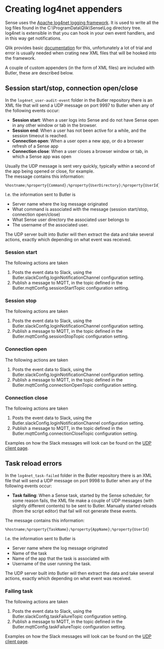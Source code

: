 # Creating log4net appenders

Sense uses the [Apache log4net logging framework](https://logging.apache.org/log4net/). It is used to write all the log files found in the C:\ProgramData\Qlik\Sense\Log directory tree.  
log4net is extensible in that you can hook in your own event handlers, and in this way get notifications. 
  
Qlik provides basic [documentation](http://help.qlik.com/en-US/sense/2.2/Subsystems/PlanningQlikSenseDeployments/Content/Server/Server-Logging-Using-Appenders.htm) for this, unfortunately a lot of trial and error is usually needed when crating new XML files that will be hooked into the framework.
  
A couple of custom appenders (in the form of XML files) are included with Butler, these are described below.

##  Session start/stop, connection open/close
In the `log4net_user-audit-event` folder in the Butler repository there is an XML file that will send a UDP message on port 9997 to Butler when any of the following events occur:

* **Session start**: When a user logs into Sense and do not have Sense open in any other window or tab in the browser. 
* **Session end**: When a user has not been active for a while, and the session timeout is reached.
* **Connection open**: When a user open a new app, or do a browser refresh of a Sense app
* **Connection close**: When a user closes a browser window or tab, in which a Sense app was open
  
Usually the UDP message is sent very quickly, typically within a second of the app being opened or close, for example.  
The message contains this information: 

    %hostname;%property{Command};%property{UserDirectory};%property{UserId}  
    
I.e. the information sent to Butler is  

* Server name where the log message originated
* What command is associated with the message (session start/stop, connection open/close)
* What Sense user directory the associated user belongs to
* The username of the associated user.
  
The UDP server built into Butler will then extract the data and take several actions, exactly which depending on what event was received.

### Session start
The following actions are taken  
1. Posts the event data to Slack, using the Butler.slackConfig.loginNotificationChannel configuration setting.  
2. Publish a message to MQTT, in the topic defined in the Butler.mqttConfig.sessionStartTopic configuration setting.  

### Session stop
The following actions are taken  
1. Posts the event data to Slack, using the Butler.slackConfig.loginNotificationChannel configuration setting.  
2. Publish a message to MQTT, in the topic defined in the Butler.mqttConfig.sessionStopTopic configuration setting.  

### Connection open
The following actions are taken  
1. Posts the event data to Slack, using the Butler.slackConfig.loginNotificationChannel configuration setting.  
2. Publish a message to MQTT, in the topic defined in the Butler.mqttConfig.connectionOpenTopic configuration setting.  

### Connection close
The following actions are taken  
1. Posts the event data to Slack, using the Butler.slackConfig.loginNotificationChannel configuration setting.  
2. Publish a message to MQTT, in the topic defined in the Butler.mqttConfig.connectionCloseTopic configuration setting.  

Examples on how the Slack messages will look can be found on the [UDP client page](udp-client). 



##  Task reload errors
In the `log4net_task-failed` folder in the Butler repository there is an XML file that will send a UDP message on port 9998 to Butler when any of the following events occur:

* **Task failing**: When a Sense task, started by the Sense scheduler, for some reason fails, the XML file make a couple of UDP messages (with slightly different contents) to be sent to Butler. Manually started reloads (from the script editor) that fail will not generate these events.
 
The message contains this information: 

    %hostname;%property{TaskName};%property{AppName};%property{UserId}  
    
I.e. the information sent to Butler is  

* Server name where the log message originated
* Name of the task
* Name of the app that the task is associated with
* Username of the user running the task.
  
The UDP server built into Butler will then extract the data and take several actions, exactly which depending on what event was received.

### Failing task
The following actions are taken  
1. Posts the event data to Slack, using the Butler.slackConfig.taskFailureTopic configuration setting.  
2. Publish a message to MQTT, in the topic defined in the Butler.mqttConfig.taskFailureTopic configuration setting.  


Examples on how the Slack messages will look can be found on the [UDP client page](udp-client). 
